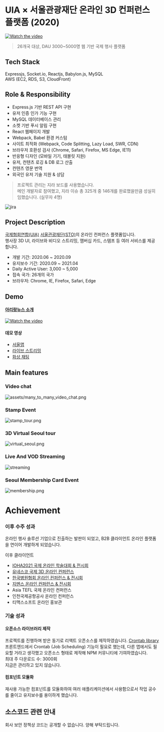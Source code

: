 # UIA × 서울관광재단 온라인 3D 컨퍼런스 플랫폼 (2020)

[![Watch the video](assets/virtual_seoul2.gif)](https://wclf2021.miceworld.or.kr/)

> 26개국 대상, DAU 3000~5000명 웹 기반 국제 행사 플랫폼 


## Tech Stack

Expressjs, Socket.io, Reactjs, Babylon.js, MySQL   
AWS (EC2, RDS, S3, CloudFront)


## Role & Responsibility

- Express.js 기반 REST API 구현
- 유저 인증 인가 기능 구현
- MySQL 데이터베이스 관리
- 소켓 기반 푸시 알림 구현
- React 웹페이지 개발
- Webpack, Babel 환경 커스텀
- 사이트 최적화 (Webpack, Code Splitting, Lazy Load, SWR, CDN) 
- 브라우저 호환성 검사 (Chrome, Safari, Firefox, MS Edge, IE11)
- 반응형 디자인 (모바일 기기, 태블릿 지원)
- 유저, 컨텐츠 로깅 & DB 로그 산출
- 컨텐츠 영문 번역
- 외국인 유저 기술 지원 & 상담

> 프로젝트 관리는 지라 보드를 사용했습니다.   
> 메인 개발자로 참여했고, 지라 이슈 총 325개 중 146개를 완료했을만큼 성실히 임했습니다. (실무자 4명)

![jira](assets/jira3.jpg)



## Project Description

[국제협회연합(UIA)](https://uia.org/) [서울관광재단(STO)](http://www.sto.or.kr/english/index)의 온라인 컨퍼런스 플랫폼입니다.   
행사장 3D UI, 라이브와 비디오 스트리밍, 맴버십 카드, 스탬프 등 여러 서비스를 제공합니다.

- 개발 기간: 2020.06 ~ 2020.09
- 유지보수 기간: 2020.09 ~ 2021.04
- Daily Active User: 3,000 ~ 5,000
- 접속 국가: 26개의 국가
- 브라우저: Chrome, IE, Firefox, Safari, Edge



## Demo

#### [아리랑뉴스 소개](https://www.youtube.com/watch?v=ksBnRT1f2Ak&t=2s)  

[![Watch the video](assets/news.jpg)](https://www.youtube.com/watch?v=ksBnRT1f2Ak&t=2s)


#### 데모 영상

- [서울맵](https://www.youtube.com/watch?v=gk_nKkCsTk4)
- [라이브 스트리밍](https://www.youtube.com/watch?v=8vVmP6UIFrc)
- [화상 채팅](https://www.youtube.com/watch?v=edzgNn5f5yQ)


## Main features

### Video chat

![assets/many_to_many_video_chat.png](assets/video_chat.jpg)

### Stamp Event

![stamp_tour.png](assets/stamp_tour.png)

### 3D Virtual Seoul tour

![virtual_seoul.png](assets/virtual_seoul.png)

### Live And VOD Streaming

![streaming](assets/live_streaming.jpg)

### Seoul Membership Card Event

![membership.png](assets/membership.png)



# Achievement

### 이후 수주 성과
온라인 행사 솔루션 기업으로 진출하는 발판이 되었고, B2B 클라이언트 온라인 플랫폼을 연이어 개발하게 되었습니다.

이후 클라이언트
- [IOHA2021 국제 온라인 학술대회 & 전시회](https://ioha2021conference.org/)
- [유네스코 국제 3D 온라인 컨퍼런스](https://iclc2021.govent.io/)
- [한국병원협회 온라인 컨퍼런스 & 전시회](https://khc2020.salin.co.kr) 
- [지멘스 온라인 컨퍼런스 & 전시회](https://siemens-evavconference.govent.io) 
- Asia TEFL 국제 온라인 컨퍼런스
- 인천국제공항공사 온라인 컨퍼런스
- 티맥스소프트 온라인 홍보관

### 기술 성과

#### 오픈소스 라이브러리 제작
프로젝트를 진행하며 받은 동기로 리액트 오픈소스를 제작하였습니다. [Crontab library](https://www.npmjs.com/package/reactjs-crontab)
프론트엔드에서 Crontab (Job Scheduling) 기능이 필요로 했는데, 다른 앱에서도 필요할 거라고 생각했고 오픈소스 형태로 제작해 NPM 커뮤니티에 기여하였습니다.   
최대 주 다운로드 수: 3000회   
지금은 관리하고 있지 않습니다.

#### 컴포넌트 모듈화
재사용 가능한 컴포넌트를 모듈화하여 여러 애플리케이션에서 사용함으로서 작업 공수를 줄이고 유지보수를 용이하게 했습니다.


## 소스코드 관련 안내
회사 보안 정책상 코드는 공개할 수 없습니다. 양해 부탁드립니다.
